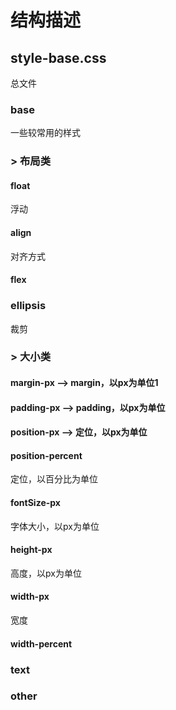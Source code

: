 # 结构描述
## style-base.css  
总文件  
### base  
一些较常用的样式  
### > 布局类  
#### float  
浮动  
#### align  
对齐方式  
#### flex  
### ellipsis
裁剪  
### > 大小类  
#### margin-px   --> margin，以px为单位1  
####  padding-px   --> padding，以px为单位  
####  position-px   --> 定位，以px为单位  
####  position-percent  
定位，以百分比为单位  
####  fontSize-px  
字体大小，以px为单位  
####  height-px  
高度，以px为单位  
####  width-px  
宽度  
####  width-percent  

### text  
### other  
